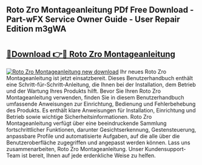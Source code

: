 ## Roto Zro Montageanleitung PDf Free Download - Part-wFX Service Owner Guide - User Repair Edition m3gWA

# <h2><a href="http://df7nyrt.blite.top/?on=Roto+Zro+Montageanleitung">🔗Download 👉🔴 Roto Zro Montageanleitung</a></h2>

[![Roto Zro Montageanleitung new download](https://i.imgur.com/lujVjoI.png)](http://df7nyrt.blite.top/?on=Roto+Zro+Montageanleitung)
Ihr neues Roto Zro Montageanleitung ist jetzt einsatzbereit. Dieses Benutzerhandbuch enthält eine Schritt-für-Schritt-Anleitung, die Ihnen bei der Installation, dem Betrieb und der Wartung Ihres Produkts hilft. Bevor Sie Ihren Roto Zro Montageanleitung verwenden, finden Sie in diesem Benutzerhandbuch umfassende Anweisungen zur Einrichtung, Bedienung und Fehlerbehebung des Produkts. Es enthält klare Anweisungen für Installation, Einrichtung und Betrieb sowie wichtige Sicherheitsinformationen. Roto Zro Montageanleitung verfügt über eine beeindruckende Sammlung fortschrittlicher Funktionen, darunter Gesichtserkennung, Gestensteuerung, anpassbare Profile und automatisierte Aufgaben, auf die alle über die Benutzeroberfläche zugegriffen und angepasst werden können. Lass uns zusammenarbeiten, Roto Zro Montageanleitung. Unser Kundensupport-Team ist bereit, Ihnen auf jede erdenkliche Weise zu helfen.
